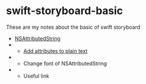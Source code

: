 # swift-storyboard-basic
These are my notes about the basic of swift storyboard

- [NSAttributedString](NSAttributedString/) 
- - [Add attributes to plain text](NSAttributedString/add_Attributes.md)      
- - Change font of NSAttributedString    
- - Useful link     
